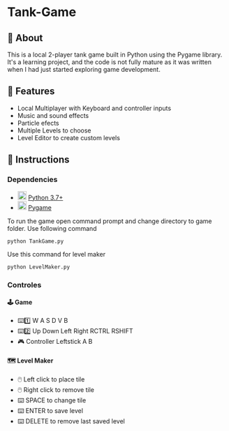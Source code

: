 # Tank-Game

## 📌 About

This is a local 2-player tank game built in Python using the Pygame library.
It's a learning project, and the code is not fully mature as it was written when I had just started exploring game development.

## 🚀 Features

- Local Multiplayer with Keyboard and controller inputs
- Music and sound effects
- Particle efects
- Multiple Levels to choose
- Level Editor to create custom levels

## 🧾 Instructions

### Dependencies
- <img src="https://www.python.org/static/community_logos/python-logo.png" alt="Python Logo" height="20"/> [Python 3.7+](https://www.python.org/)
- <img src="https://www.pygame.org/docs/_static/pygame_tiny.png" alt="Pygame Logo" height="20"/> [Pygame](https://www.pygame.org/news) 

To run the game open command prompt and change directory to game folder. Use following command

``` cmd
python TankGame.py
```

Use this command for level maker
```cmd
python LevelMaker.py
```

### Controles

#### 🕹️ Game
- ⌨️1️⃣ W A S D V B
- ⌨️2️⃣ Up Down Left Right RCTRL RSHIFT
- 🎮 Controller Leftstick A B
  
#### 🗺️ Level Maker
- 🖱️ Left click to place tile
- 🖱️ Right click to remove tile
- ⌨️ SPACE to change tile
- ⌨️ ENTER to save level
- ⌨️ DELETE to remove last saved level
  
